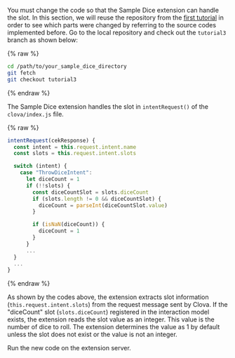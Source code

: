 You must change the code so that the Sample Dice extension can handle the slot.
In this section, we will reuse the repository from the [first tutorial](/CEK/Tutorials/Build_Simple_Extension.md) in order to see which parts were changed by referring to the source codes implemented before.
Go to the local repository and check out the `tutorial3` branch as shown below:

{% raw %}
```bash
cd /path/to/your_sample_dice_directory
git fetch
git checkout tutorial3
```
{% endraw %}

The Sample Dice extension handles the slot in `intentRequest()` of the `clova/index.js` file.

{% raw %}
```javascript
intentRequest(cekResponse) {
  const intent = this.request.intent.name
  const slots = this.request.intent.slots

  switch (intent) {
    case "ThrowDiceIntent":
      let diceCount = 1
      if (!!slots) {
        const diceCountSlot = slots.diceCount
        if (slots.length != 0 && diceCountSlot) {
          diceCount = parseInt(diceCountSlot.value)
        }

        if (isNaN(diceCount)) {
          diceCount = 1
        }
      }
      ...
  }
  ...
}
```
{% endraw %}

As shown by the codes above, the extension extracts slot information (`this.request.intent.slots`) from the request message sent by Clova. If the "diceCount" slot (`slots.diceCount`) registered in the interaction model exists, the extension reads the slot value as an integer. This value is the number of dice to roll. The extension determines the value as 1 by default unless the slot does not exist or the value is not an integer.

Run the new code on the extension server.
